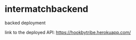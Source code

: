 # intermatchbackend
backed deployment

link to the deployed API: https://hookbytribe.herokuapp.com/
